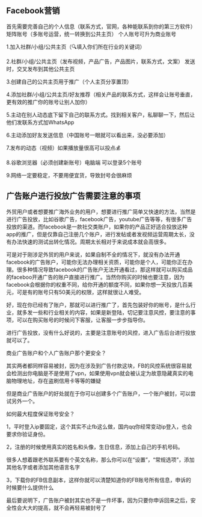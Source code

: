 ## Facebook营销

首先需要完善自己的个人信息（联系方式，官网，各种能联系到你的第三方软件）
矩阵账号（多账号运营，统一转换到公共主页）
个人账号可升为商业账号

1.加入社群/小组/公共主页（🔍填入你们所在行业的关键词）

2.社群/小组/公共主页（发布视频，产品广告，产品图片，联系方式，文案）
发送时，交叉发布到其他公共主页

3.创建自己的公共主页用于推广（个人主页分享置顶）

4.添加社群/小组/公共主页/好友推荐（相关产品的联系方式，这样会让账号垂直，更有效的推广你的账号让别人加你）

5.主动在别人动态底下留下自己的联系方式。找到相关客户，私聊聊一下，然后让他们发联系方式加WhatsApp

6.主动添加好友发送信息（中国账号一眼就可以看出来，没必要添加）

7.发布的动态（视频）如果播放量很高可以投点💰

8.谷歌浏览器（必须创建新账号）电脑端 可以登录5个账号

9.网络一定要稳定，不要用便宜货，导致封号会很麻烦



## 广告账户进行投放广告需要注意的事项

外贸用户或者想要推广海外业务的用户，想要进行推广简单又快速的方法，当然是进行广告投放，比如谷歌广告，facebook广告，youtube广告等等，有很多广告投放的渠道。而facebook是一款社交类账户，如果你的产品正好适合投放这种app的推广，但是仅靠自己注册几个账户，进行发帖或者发视频运营周期太长，没有办法快速的测试出转化情况。周期太长相对于来说成本就会高很多。

可是对于刚涉足外贸的用户来说，如果自制不全的情况下，就没有办法开通facebook的广告账户，可能你无法办理相关资质，可能你是个人，可能你正在办理。很多种情况导致facebook的广告账户无法开通看过，那这样就可以购买成品的faceboo开通广告的账户直接进行推广。当然你购买的时候也要注意，因为facebook会根据你的权重不同，给你开通的额度不同，如果你想一天投放几百美元，可是有的账号只有50美元的权限，这样就很让人难受。

好，现在你已经有了账户，那就可以进行推广了，首先包装好你的帐号，是什么行业，就多发一些和行业相关的内容，如果是新登陆，切记要注意风控，要注意的事项，可以在购买账号的时候问下客服，让客服一步步指导你。

进行广告投放，没有什么好说的，主要是注意账号的风控，进入广告后台进行投放就可以了。

商业广告账户和个人广告账户那个更安全？

其实两者都同样容易被封，因为在涉及到广告付款这块，FB的风控系统很容易就会检测出你电脑是不是使用了vpn，如果使用vpn就会被认定为故意隐藏真实的电脑物理地址，存在盗刷信用卡等等的嫌疑

但是商业广告账户的好处就在于你可以创建多个广告账户，一个账户被封，可以尝试另外一个。

如何最大程度保证账号安全？

1，平时登入ip要固定，这个其实不止fb这么做，国内qq你经常变动ip登入，也会要求你验证身份。

2，注册的时候使用真实的姓名和头像，生日信息，添加上自己的手机号码。

很多人想着跟老外联系要有个英文名称，那么你可以在“设置”，“常规选项”，添加其他名字或者添加其他语言名字

3，下载你的FB信息副本，这样你就可以清楚知道你的FB账号所有信息，申诉的时候要什么提供什么

最后要说明下，广告账户被封其实也不是一件坏事，因为只要你申诉回来之后，安全性会大大的提高，就不会再轻易被封号了



<!-- ##{"script":"<script src='https://blog.meekdai.com/Gmeek/plugins/articletoc.js'></script>"}## -->